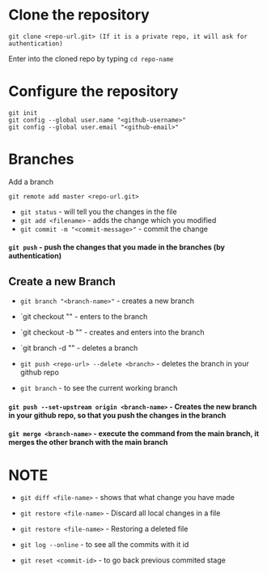 # Clone the repository

```
git clone <repo-url.git> (If it is a private repo, it will ask for authentication)
```
Enter into the cloned repo by typing  `cd repo-name`

# Configure the repository

```
git init
git config --global user.name "<github-username>"
git config --global user.email "<github-email>"
```

# Branches

Add a branch

```
git remote add master <repo-url.git>
```

- `git status` - will tell you the changes in the file
- `git add <filename>` - adds the change which you modified
- `git commit -m "<commit-message>"` - commit the change

#### `git push` - push the changes that you made in the branches (by authentication)


## Create a new Branch

- `git branch "<branch-name>"` - creates a new branch
- `git checkout "<branch-name>" - enters to the branch
- `git checkout -b "<branch-name>" - creates and enters into the branch

- `git branch -d "<branch-name>" - deletes a branch
- `git push <repo-url> --delete <branch>` - deletes the branch in your github repo

- `git branch` - to see the current working branch


#### ```git push --set-upstream origin <branch-name>``` - Creates the new branch in your github repo, so that you push the changes in the branch

#### `git merge <branch-name>` - execute the command from the main branch, it merges the other branch with the main branch



# NOTE

- `git diff <file-name>` - shows that what change you have made
- `git restore <file-name>` - Discard all local changes in a file
- `git restore <file-name>` - Restoring a deleted file

- `git log --online` - to see all the commits with it id
- `git reset <commit-id>` - to go back previous commited stage
